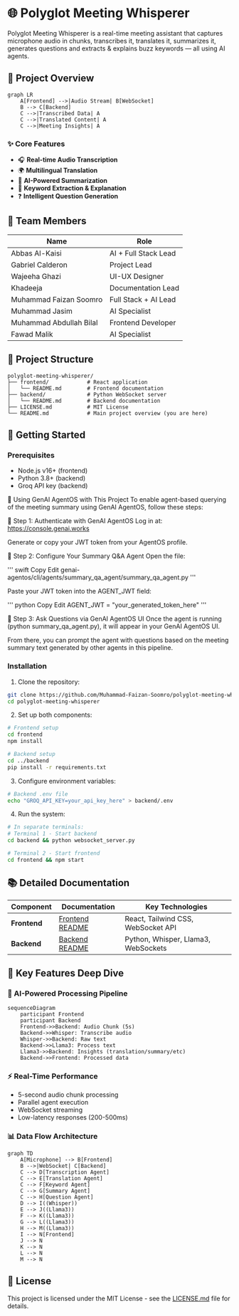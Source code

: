 # 🌐 Polyglot Meeting Whisperer

Polyglot Meeting Whisperer is a real-time meeting assistant that captures microphone audio in chunks, transcribes it, translates it, summarizes it, generates questions and extracts & explains buzz keywords — all using AI agents.

## 🧠 Project Overview

```mermaid
graph LR
    A[Frontend] -->|Audio Stream| B[WebSocket]
    B --> C[Backend]
    C -->|Transcribed Data| A
    C -->|Translated Content| A
    C -->|Meeting Insights| A
```

### ✨ Core Features
- 🎧 **Real-time Audio Transcription**
- 🌍 **Multilingual Translation**
- 📝 **AI-Powered Summarization**
- 🔑 **Keyword Extraction & Explanation**
- ❓ **Intelligent Question Generation**

## 👥 Team Members
| Name                   | Role               |
|------------------------|--------------------|
| Abbas Al-Kaisi         | AI + Full Stack Lead |
| Gabriel Calderon       | Project Lead       |
| Wajeeha Ghazi          | UI-UX Designer     |
| Khadeeja               | Documentation Lead |
| Muhammad Faizan Soomro | Full Stack + AI Lead |
| Muhammad Jasim         | AI Specialist      |
| Muhammad Abdullah Bilal| Frontend Developer |
| Fawad Malik            | AI Specialist      |

## 📂 Project Structure
```
polyglot-meeting-whisperer/
├── frontend/            # React application
│   └── README.md        # Frontend documentation
├── backend/             # Python WebSocket server
│   └── README.md        # Backend documentation
├── LICENSE.md           # MIT License
└── README.md            # Main project overview (you are here)
```

## 🚀 Getting Started

### Prerequisites
- Node.js v16+ (frontend)
- Python 3.8+ (backend)
- Groq API key (backend)

🧠 Using GenAI AgentOS with This Project
To enable agent-based querying of the meeting summary using GenAI AgentOS, follow these steps:

🔐 Step 1: Authenticate with GenAI AgentOS
Log in at: https://console.genai.works

Generate or copy your JWT token from your AgentOS profile.

🧩 Step 2: Configure Your Summary Q&A Agent
Open the file:

'''
swift
Copy
Edit
genai-agentos/cli/agents/summary_qa_agent/summary_qa_agent.py
'''

Paste your JWT token into the AGENT_JWT field:

'''
python
Copy
Edit
AGENT_JWT = "your_generated_token_here"
'''

🧪 Step 3: Ask Questions via GenAI AgentOS UI
Once the agent is running (python summary_qa_agent.py), it will appear in your GenAI AgentOS UI.

From there, you can prompt the agent with questions based on the meeting summary text generated by other agents in this pipeline.

### Installation
1. Clone the repository:
```bash
git clone https://github.com/Muhammad-Faizan-Soomro/polyglot-meeting-whisperer.git
cd polyglot-meeting-whisperer
```

2. Set up both components:
```bash
# Frontend setup
cd frontend
npm install

# Backend setup
cd ../backend
pip install -r requirements.txt
```

3. Configure environment variables:
```bash
# Backend .env file
echo "GROQ_API_KEY=your_api_key_here" > backend/.env
```

4. Run the system:
```bash
# In separate terminals:
# Terminal 1 - Start backend
cd backend && python websocket_server.py

# Terminal 2 - Start frontend
cd frontend && npm start
```

## 📚 Detailed Documentation
| Component | Documentation | Key Technologies |
|-----------|---------------|------------------|
| **Frontend** | [Frontend README](frontend/README.md) | React, Tailwind CSS, WebSocket API |
| **Backend** | [Backend README](backend/README.md) | Python, Whisper, Llama3, WebSockets |

## 🌟 Key Features Deep Dive

### 🤖 AI-Powered Processing Pipeline
```mermaid
sequenceDiagram
    participant Frontend
    participant Backend
    Frontend->>Backend: Audio Chunk (5s)
    Backend->>Whisper: Transcribe audio
    Whisper->>Backend: Raw text
    Backend->>Llama3: Process text
    Llama3->>Backend: Insights (translation/summary/etc)
    Backend->>Frontend: Processed data
```

### ⚡ Real-Time Performance
- 5-second audio chunk processing
- Parallel agent execution
- WebSocket streaming
- Low-latency responses (200-500ms)

### 📊 Data Flow Architecture
```mermaid
graph TD
    A[Microphone] --> B[Frontend]
    B -->|WebSocket| C[Backend]
    C --> D[Transcription Agent]
    C --> E[Translation Agent]
    C --> F[Keyword Agent]
    C --> G[Summary Agent]
    C --> H[Question Agent]
    D --> I((Whisper))
    E --> J((Llama3))
    F --> K((Llama3))
    G --> L((Llama3))
    H --> M((Llama3))
    I --> N[Frontend]
    J --> N
    K --> N
    L --> N
    M --> N
```

## 📜 License
This project is licensed under the MIT License - see the [LICENSE.md](LICENSE.md) file for details.
